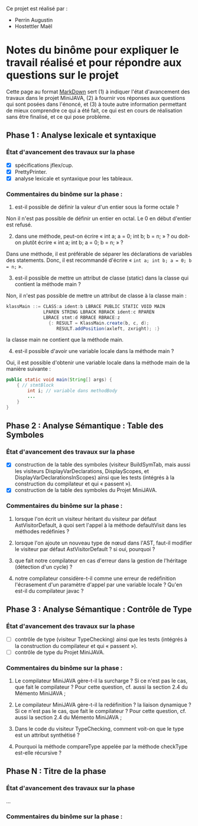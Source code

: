 
Ce projet est réalisé par :
- Perrin Augustin
- Hostettler Maël

# Notes du binôme pour expliquer le travail réalisé et pour répondre aux questions sur le projet

Cette page au format
[MarkDown](https://docs.gitlab.com/ee/user/rich_text_editor.html#input-rules
"MarkDown") sert (1) à indiquer l'état d'avancement des travaux dans
le projet MiniJAVA, (2) à fournir vos réponses aux questions qui sont
posées dans l'énoncé, et (3) à toute autre information permettant de
mieux comprendre ce qui a été fait, ce qui est en cours de réalisation
sans être finalisé, et ce qui pose problème.

## Phase 1 : Analyse lexicale et syntaxique

### État d'avancement des travaux sur la phase

- [x] spécifications jflex/cup.
- [x] PrettyPrinter.
- [x] analyse lexicale et syntaxique pour les tableaux.

### Commentaires du binôme sur la phase :

1. est-il possible de définir la valeur d'un entier sous la forme octale ?

Non il n'est pas possible de définir un entier en octal. Le 0 en début d'entier est refusé.

2. dans une méthode, peut-on écrire « int a; a = 0; int b; b = n; » ? ou doit-on plutôt écrire « int a; int b; a = 0; b = n; » ?

Dans une méthode, il est préférable de séparer les déclarations de variables des statements. Donc, il est recommandé d'écrire « `int a; int b; a = 0; b = n;` ».

3. est-il possible de mettre un attribut de classe (static) dans la classe qui contient la méthode main ?

Non, il n'est pas possible de mettre un attribut de classe à la classe main :
```java
klassMain ::= CLASS:a ident:b LBRACE PUBLIC STATIC VOID MAIN
              LPAREN STRING LBRACK RBRACK ident:c RPAREN
              LBRACE stmt:d RBRACE RBRACE:z
                {: RESULT = KlassMain.create(b, c, d);
                   RESULT.addPosition(axleft, zxright); :}
```
la classe main ne contient que la méthode main.

4. est-il possible d'avoir une variable locale dans la méthode main ?

Oui, il est possible d'obtenir une variable locale dans la méthode main de la manière suivante :
```java
public static void main(String[] args) {
    { // stmtBlock
        int i; // variable dans methodBody
        ...
    }
}
```

## Phase 2 : Analyse Sémantique : Table des Symboles

### État d'avancement des travaux sur la phase

- [x] construction de la table des symboles (visiteur BuildSymTab, mais aussi les visiteurs DisplayVarDeclarations, DisplayScopes, et DisplayVarDeclarationsInScopes) ainsi que les tests (intégrés à la construction du compilateur et qui « passent »).
- [x] construction de la table des symboles du Projet MiniJAVA.

### Commentaires du binôme sur la phase :

1. lorsque l'on écrit un visiteur héritant du visiteur par défaut AstVisitorDefault, à quoi sert l'appel à la méthode defaultVisit dans les méthodes redéfinies ?



2. lorsque l'on ajoute un nouveau type de nœud dans l'AST, faut-il modifier le visiteur par défaut AstVisitorDefault ? si oui, pourquoi ?



3. que fait notre compilateur en cas d'erreur dans la gestion de l'héritage (détection d'un cycle) ?



4. notre compilateur considère-t-il comme une erreur de redéfinition l'écrasement d'un paramètre d'appel par une variable locale ? Qu'en est-il du compilateur javac ?



## Phase 3 : Analyse Sémantique : Contrôle de Type

### État d'avancement des travaux sur la phase

- [ ] contrôle de type (visiteur TypeChecking) ainsi que les tests (intégrés à la construction du compilateur et qui « passent »).
- [ ] contrôle de type du Projet MiniJAVA.

### Commentaires du binôme sur la phase :

1. Le compilateur MiniJAVA gère-t-il la surcharge ? Si ce n'est pas le cas, que fait le compilateur ? Pour cette question, cf. aussi la section 2.4 du Mémento MiniJAVA ;



2. Le compilateur MiniJAVA gère-t-il la redéfinition ? la liaison dynamique ? Si ce n'est pas le cas, que fait le compilateur ? Pour cette question, cf. aussi la section 2.4 du Mémento MiniJAVA ;



3. Dans le code du visiteur TypeChecking, comment voit-on que le type est un attribut synthétisé ?



4. Pourquoi la méthode compareType appelée par la méthode checkType est-elle récursive ?



## Phase N : Titre de la phase

### État d'avancement des travaux sur la phase

...

### Commentaires du binôme sur la phase :
